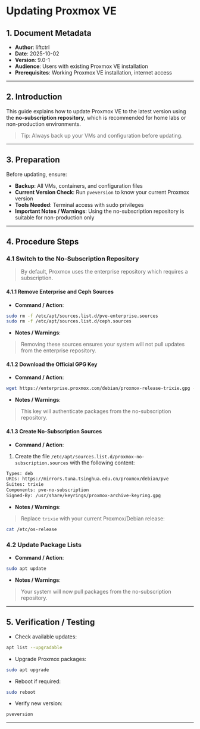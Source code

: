 # Updating Proxmox VE

## 1. Document Metadata

- **Author**: liftctrl
- **Date**: 2025-10-02
- **Version**: 9.0-1
- **Audience**: Users with existing Proxmox VE installation
- **Prerequisites**: Working Proxmox VE installation, internet access

---

## 2. Introduction

This guide explains how to update Proxmox VE to the latest version using the **no-subscription repository**, which is recommended for home labs or non-production environments.

> Tip: Always back up your VMs and configuration before updating.

---

## 3. Preparation

Before updating, ensure:

- **Backup**: All VMs, containers, and configuration files  
- **Current Version Check**: Run `pveversion` to know your current Proxmox version  
- **Tools Needed**: Terminal access with sudo privileges  
- **Important Notes / Warnings**: Using the no-subscription repository is suitable for non-production only

---

## 4. Procedure Steps

### 4.1 Switch to the No-Subscription Repository

> By default, Proxmox uses the enterprise repository which requires a subscription.

#### 4.1.1 Remove Enterprise and Ceph Sources

- **Command / Action**:

```bash
sudo rm -f /etc/apt/sources.list.d/pve-enterprise.sources
sudo rm -f /etc/apt/sources.list.d/ceph.sources
```

- **Notes / Warnings**:

> Removing these sources ensures your system will not pull updates from the enterprise repository.

#### 4.1.2 Download the Official GPG Key

- **Command / Action**:

```bash
wget https://enterprise.proxmox.com/debian/proxmox-release-trixie.gpg -O /usr/share/keyrings/proxmox-archive-keyring.gpg
```

- **Notes / Warnings**:

> This key will authenticate packages from the no-subscription repository.

#### 4.1.3 Create No-Subscription Sources

- **Command / Action**:

1. Create the file `/etc/apt/sources.list.d/proxmox-no-subscription.sources` with the following content:

```bash
Types: deb
URIs: https://mirrors.tuna.tsinghua.edu.cn/proxmox/debian/pve
Suites: trixie
Components: pve-no-subscription
Signed-By: /usr/share/keyrings/proxmox-archive-keyring.gpg
```

- **Notes / Warnings**:

> Replace `trixie` with your current Proxmox/Debian release:

```bash
cat /etc/os-release
```

### 4.2 Update Package Lists

- **Command / Action**:

```bash
sudo apt update
```

- **Notes / Warnings**:

> Your system will now pull packages from the no-subscription repository.

---

## 5. Verification / Testing

- Check available updates:

```bash
apt list --upgradable
```
- Upgrade Proxmox packages:

```bash
sudo apt upgrade
```

- Reboot if required:

```bash
sudo reboot
```

- Verify new version:

```bash
pveversion
```

---
